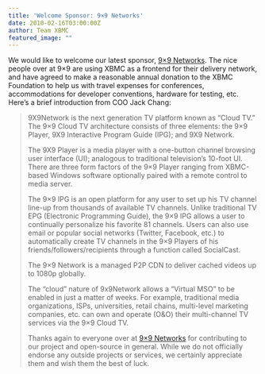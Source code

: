 ```yaml
---
title: 'Welcome Sponsor: 9×9 Networks'
date: 2010-02-16T03:00:00Z
author: Team XBMC
featured_image: ""
---
```

We would like to welcome our latest sponsor, [9×9 Networks](http://127.0.0.1/). The nice people over at 9×9 are using XBMC as a frontend for their delivery network, and have agreed to make a reasonable annual donation to the XBMC Foundation to help us with travel expenses for conferences, accommodations for developer conventions, hardware for testing, etc. Here’s a brief introduction from COO Jack Chang:

 
> 9X9Network is the next generation TV platform known as “Cloud TV.” The 9×9 Cloud TV architecture consists of three elements: the 9×9 Player, 9X9 Interactive Program Guide (IPG); and 9X9 Network.
> 
>  The 9X9 Player is a media player with a one-button channel browsing user interface (UI); analogous to traditional television’s 10-foot UI. There are three form factors of the 9×9 Player ranging from XBMC-based Windows software optionally paired with a remote control to media server.
> 
>  The 9×9 IPG is an open platform for any user to set up his TV channel line-up from thousands of available TV channels. Unlike traditional TV EPG (Electronic Programming Guide), the 9×9 IPG allows a user to continually personalize his favorite 81 channels. Users can also use email or popular social networks (Twitter, Facebook, etc.) to automatically create TV channels in the 9×9 Players of his friends/followers/recipients through a function called SocialCast.
> 
>  The 9×9 Network is a managed P2P CDN to deliver cached videos up to 1080p globally.
> 
>  The “cloud” nature of 9x9Network allows a “Virtual MSO” to be enabled in just a matter of weeks. For example, traditional media organizations, ISPs, universities, retail chains, multi-level marketing companies, etc. can own and operate (O&O) their multi-channel TV services via the 9×9 Cloud TV.
> 
>   Thanks again to everyone over at [9×9 Networks](http://127.0.0.1/) for contributing to our project and open-source in general. While we do not officially endorse any outside projects or services, we certainly appreciate them and wish them the best of luck.

 